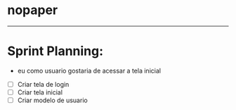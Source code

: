# nopaper


--------------



# Sprint Planning:

* eu como usuario gostaria de acessar a tela inicial
- [ ] Criar tela de login
- [ ] Criar tela inicial
- [ ] Criar modelo de usuario
